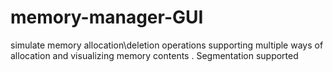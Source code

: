 # memory-manager-GUI
simulate memory allocation\deletion operations supporting multiple ways of allocation and visualizing memory contents . Segmentation supported
